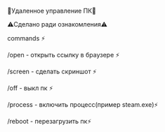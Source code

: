 🗿Удаленное управление ПК🗿

⚠️Сделано ради ознакомления⚠️

commands ⚡️

/open - открыть ссылку в браузере ⚡️

/screen - сделать скриншот ⚡️

/off - выкл пк ⚡️

/process - включить процесс(пример steam.exe)⚡️

/reboot - перезагрузить пк⚡️
               
